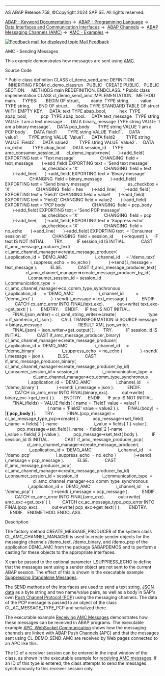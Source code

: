   

* * *

AS ABAP Release 758, ©Copyright 2024 SAP SE. All rights reserved.

[ABAP - Keyword Documentation](javascript:call_link\('abenabap.htm'\)) →  [ABAP - Programming Language](javascript:call_link\('abenabap_reference.htm'\)) →  [Data Interfaces and Communication Interfaces](javascript:call_link\('abenabap_data_communication.htm'\)) →  [ABAP Channels](javascript:call_link\('abenabap_channels.htm'\)) →  [ABAP Messaging Channels (AMC)](javascript:call_link\('abenamc.htm'\)) →  [AMC - Examples](javascript:call_link\('abenamc_abexas.htm'\)) → 

 [![](Mail.gif?object=Mail.gif "Feedback mail for displayed topic") Mail Feedback](mailto:f1_help@sap.com?subject=Feedback%20on%20ABAP%20Documentation&body=Document:%20AMC%20-%20Sending%20Messages%2C%20ABENAMC_SEND_ABEXA%2C%20758%0D%0A%0D%0AError:%0D%0A%0D%0A%0D%0A%0D%0ASuggestion%20for%20improvement:)

AMC - Sending Messages

This example demonstrates how messages are sent using [AMC](javascript:call_link\('abenamc_glosry.htm'\) "Glossary Entry").

Source Code   

\* Public class definition
CLASS cl\_demo\_send\_amc DEFINITION
  INHERITING FROM cl\_demo\_classrun
  PUBLIC
  CREATE PUBLIC.
  PUBLIC SECTION.
    METHODS main REDEFINITION.
ENDCLASS.
\* Public class implementation
CLASS cl\_demo\_send\_amc IMPLEMENTATION.
  METHOD main.
    TYPES:
      BEGIN OF struct,
        name  TYPE string,
        value TYPE string,
      END OF struct,
      fields TYPE STANDARD TABLE OF struct WITH EMPTY KEY.
    DATA: text TYPE abap\_bool,
          hex  TYPE abap\_bool,
          pcp  TYPE abap\_bool.
    DATA text\_message   TYPE string VALUE \`I am a text message\`.
    DATA binary\_message TYPE string VALUE \`I am a binary message\`.
    DATA pcp\_body       TYPE string VALUE \`I am a PCP body\`.
    DATA field1         TYPE string VALUE \`Field1\`.
    DATA value1         TYPE string VALUE \`Value1\`.
    DATA field2         TYPE string VALUE \`Field2\`.
    DATA value2         TYPE string VALUE \`Value2\`.
    DATA no\_echo        TYPE abap\_bool.
    DATA session\_id     TYPE amc\_consumer\_session\_id.
    cl\_demo\_input=>new(
      )->add\_field( EXPORTING text = 'Text message'
                    CHANGING  field = text\_message
      )->add\_field( EXPORTING text = 'Send text message'
                              as\_checkbox = 'X'
                    CHANGING  field = text
      )->add\_line(
      )->add\_field( EXPORTING text = 'Binary message'
                    CHANGING  field = binary\_message
      )->add\_field( EXPORTING text = 'Send binary message'
                              as\_checkbox = 'X'
                    CHANGING  field = hex
      )->add\_line(
      )->add\_field( EXPORTING text = 'Field1' CHANGING field = value1
      )->add\_field( EXPORTING text = 'Field2' CHANGING field = value2
      )->add\_field( EXPORTING text = 'PCP body'
                    CHANGING  field = pcp\_body
      )->add\_field( EXPORTING text = 'Send PCP message'
                              as\_checkbox = 'X'
                    CHANGING  field = pcp
      )->add\_line(
      )->add\_field( EXPORTING text = 'Suppress echo'
                              as\_checkbox = 'X'
                    CHANGING  field = no\_echo
      )->add\_line(
      )->add\_field( EXPORTING text  = 'Consumer session id'
                    CHANGING  field = session\_id
      )->request( ).
    IF text IS NOT INITIAL.
      TRY.
          IF session\_id IS INITIAL.
            CAST if\_amc\_message\_producer\_text(
                   cl\_amc\_channel\_manager=>create\_message\_producer(
                     i\_application\_id = 'DEMO\_AMC'
                     i\_channel\_id     = '/demo\_text'
                     i\_suppress\_echo  = no\_echo )
              )->send( i\_message = text\_message ).
          ELSE.
            CAST if\_amc\_message\_producer\_text(
                 cl\_amc\_channel\_manager=>create\_message\_producer\_by\_id(
                   i\_consumer\_session\_id = session\_id
                   i\_communication\_type  =
                       cl\_amc\_channel\_manager=>co\_comm\_type\_synchronous
                   i\_application\_id      = 'DEMO\_AMC'
                   i\_channel\_id          = '/demo\_text' )
              )->send( i\_message = text\_message ).
          ENDIF.
        CATCH cx\_amc\_error INTO FINAL(text\_exc).
          out->write( text\_exc->get\_text( ) ).
      ENDTRY.
    ENDIF.
    IF hex IS NOT INITIAL.
      FINAL(json\_writer) = cl\_sxml\_string\_writer=>create(
                          type = if\_sxml=>co\_xt\_json ).
      CALL TRANSFORMATION id SOURCE message = binary\_message
                             RESULT XML json\_writer.
      FINAL(json) = json\_writer->get\_output( ).
      TRY.
          IF session\_id IS INITIAL.
            CAST if\_amc\_message\_producer\_binary(
                   cl\_amc\_channel\_manager=>create\_message\_producer(
                     i\_application\_id = 'DEMO\_AMC'
                     i\_channel\_id     = '/demo\_binary'
                     i\_suppress\_echo  = no\_echo )
              )->send( i\_message = json ).
          ELSE.
            CAST if\_amc\_message\_producer\_binary(
                 cl\_amc\_channel\_manager=>create\_message\_producer\_by\_id(
                   i\_consumer\_session\_id = session\_id
                   i\_communication\_type  =
                       cl\_amc\_channel\_manager=>co\_comm\_type\_synchronous
                   i\_application\_id = 'DEMO\_AMC'
                   i\_channel\_id     = '/demo\_binary' )
              )->send( i\_message = json ).
          ENDIF.
        CATCH cx\_amc\_error INTO FINAL(binary\_exc).
          out->write( binary\_exc->get\_text( ) ).
      ENDTRY.
    ENDIF.
    IF pcp IS NOT INITIAL.
      FINAL(fields) = VALUE fields( ( name = 'Field1' value = value1 )
                                   ( name = 'Field2' value = value2 ) ).
      FINAL(body)  = |<b>{ pcp\_body }</b>|.
      TRY.
          FINAL(pcp\_message) = cl\_ac\_message\_type\_pcp=>create( ).
          pcp\_message->set\_field( i\_name  = fields\[ 1 \]-name
                             i\_value = fields\[ 1 \]-value ).
          pcp\_message->set\_field( i\_name  = fields\[ 2 \]-name
                             i\_value = fields\[ 2 \]-value ).
          pcp\_message->set\_text( body ).
          IF session\_id IS INITIAL.
            CAST if\_amc\_message\_producer\_pcp(
                  cl\_amc\_channel\_manager=>create\_message\_producer(
                    i\_application\_id = 'DEMO\_AMC'
                    i\_channel\_id     = '/demo\_pcp'
                    i\_suppress\_echo  = no\_echo )
              )->send( i\_message = pcp\_message ).
          ELSE.
            CAST if\_amc\_message\_producer\_pcp(
                 cl\_amc\_channel\_manager=>create\_message\_producer\_by\_id(
                   i\_consumer\_session\_id = session\_id
                   i\_communication\_type  =
                       cl\_amc\_channel\_manager=>co\_comm\_type\_synchronous
                   i\_application\_id = 'DEMO\_AMC'
                   i\_channel\_id     = '/demo\_pcp' )
              )->send( i\_message = pcp\_message ).
          ENDIF.
        CATCH cx\_amc\_error INTO FINAL(amc\_exc).
          out->write( amc\_exc->get\_text( ) ).
        CATCH cx\_ac\_message\_type\_pcp\_error INTO FINAL(pcp\_exc).
          out->write( pcp\_exc->get\_text( ) ).
      ENDTRY.
    ENDIF.
  ENDMETHOD.
ENDCLASS.

Description   

The factory method CREATE\_MESSAGE\_PRODUCER of the system class CL\_AMC\_CHANNEL\_MANAGER is used to create sender objects for the messaging channels /demo\_text, /demo\_binary, and /demo\_pcp of the application DEMO\_AMC from the package SABAPDEMOS and to perform a casting for these objects to the appropriate interfaces.

X can be passed to the optional parameter I\_SUPPRESS\_ECHO to define that the messages sent using a sender object are not sent to the current ABAP session. The effect of this is shown in the executable example [Suppressing Standalone Messages](javascript:call_link\('abenamc_suppress_echo_abexa.htm'\)).

The SEND methods of the interfaces are used to send a text string, [JSON data](javascript:call_link\('abenabap_json.htm'\)) as a byte string and two name/value pairs, as well as a body in SAP's own [Push Channel Protocol (PCP)](javascript:call_link\('abenpush_channel_protocol_glosry.htm'\) "Glossary Entry") using the messaging channels. The data of the PCP message is passed to an object of the class CL\_AC\_MESSAGE\_TYPE\_PCP and serialized there.

The executable example [Receiving AMC Messages](javascript:call_link\('abenamc_receive_abexa.htm'\)) demonstrates how these messages can be received in ABAP programs. The executable example [APC, WebSocket Communication](javascript:call_link\('abenapc_abexa.htm'\)) shows how the messaging channels are linked with [ABAP Push Channels (APC)](javascript:call_link\('abenapc.htm'\)) and that the messages sent using CL\_DEMO\_SEND\_AMC are received by Web pages connected to an APC like this.

The ID of a receiver session can be entered in the input window of the class, as shown in the executable example for [receiving AMC messages](javascript:call_link\('abenamc_receive_abexa.htm'\)). If an ID of this type is entered, the class attempts to send the messages synchronously to this receiver session only.